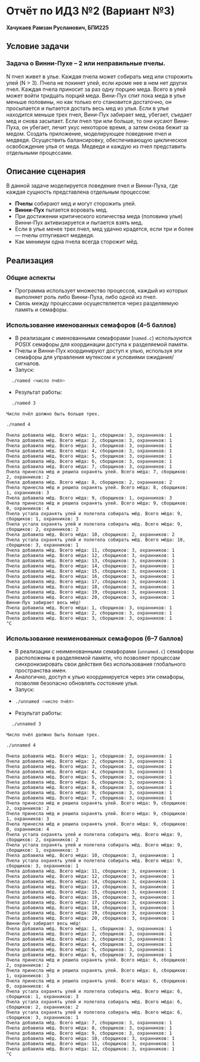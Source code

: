 # Отчёт по ИДЗ №2 (Вариант №3)

**Хачукаев Рамзан Русланович, БПИ225**

## Условие задачи
### Задача о Винни-Пухе – 2 или неправильные пчелы. 

N пчел живет в улье. Каждая пчела может собирать мед или сторожить
улей (N > 3). Пчела не покинет улей, если кроме нее в нем нет других пчел. Каждая пчела приносит за раз одну порцию меда. Всего в улей может войти тридцать порций меда. Вини-Пух спит пока меда в улье меньше половины, но как только его становится достаточно, он просыпается и пытается достать весь мед из улья. Если в улье находится меньше трех пчел, Вини-Пух забирает мед, убегает, съедает мед и снова засыпает. Если пчел три или больше, то они кусают Вини-Пуха, он убегает, лечит укус некоторое время, а затем снова бежит за медом. Создать приложение, моделирующее поведение пчел и медведя. Осуществить балансировку, обеспечивающую циклическое освобождение улья от меда.
Медведя и каждую из пчел представить отдельными процессами.

## Описание сценария
В данной задаче моделируется поведение пчел и Винни-Пуха, где каждая сущность представлена отдельным процессом:
- **Пчелы** собирают мед и могут сторожить улей.
- **Винни-Пух** пытается воровать мед.
- При достижении критического количества меда (половина улья) Винни-Пух активизируется и пытается взять мед.
- Если в улье менее трех пчел, мед удачно крадется, если три и более — пчелы отпугивают медведя.
- Как минимум одна пчела всегда сторожит мёд.

## Реализация
### Общие аспекты
- Программа использует множество процессов, каждый из которых выполняет роль либо Винни-Пуха, либо одной из пчел.
- Связь между процессами осуществляется через разделяемую память и семафоры.

### Использование именованных семафоров (4–5 баллов)
- В реализации с именованными семафорами (`named.c`) используются POSIX семафоры для координации доступа к разделяемой памяти.
- Пчелы и Винни-Пух координируют доступ к улью, используя эти семафоры для управления мутексом и условиями ожидания/сигналов.
- Запуск: 
```bash 
  ./named <число пчёл>
  ```
- Результат работы:
```bash 
  ./named 3
  ```
```
Число пчёл должно быть больше трех.
```
```bash
./named 4
```
```
Пчела добавила мёд. Всего мёда: 1, сборщиков: 3, охранников: 1
Пчела добавила мёд. Всего мёда: 2, сборщиков: 3, охранников: 1
Пчела добавила мёд. Всего мёда: 3, сборщиков: 3, охранников: 1
Пчела добавила мёд. Всего мёда: 4, сборщиков: 3, охранников: 1
Пчела добавила мёд. Всего мёда: 5, сборщиков: 3, охранников: 1
Пчела добавила мёд. Всего мёда: 6, сборщиков: 3, охранников: 1
Пчела добавила мёд. Всего мёда: 7, сборщиков: 3, охранников: 1
Пчела принесла мёд и решила охранять улей. Всего мёда: 7, сборщиков: 2, охранников: 2
Пчела добавила мёд. Всего мёда: 8, сборщиков: 2, охранников: 2
Пчела принесла мёд и решила охранять улей. Всего мёда: 8, сборщиков: 1, охранников: 3
Пчела добавила мёд. Всего мёда: 9, сборщиков: 1, охранников: 3
Пчела принесла мёд и решила охранять улей. Всего мёда: 9, сборщиков: 0, охранников: 4
Пчела устала охранять улей и полетела собирать мёд. Всего мёда: 9, сборщиков: 1, охранников: 3
Пчела устала охранять улей и полетела собирать мёд. Всего мёда: 9, сборщиков: 2, охранников: 2
Пчела добавила мёд. Всего мёда: 10, сборщиков: 2, охранников: 2
Пчела устала охранять улей и полетела собирать мёд. Всего мёда: 10, сборщиков: 3, охранников: 1
Пчела добавила мёд. Всего мёда: 11, сборщиков: 3, охранников: 1
Пчела добавила мёд. Всего мёда: 12, сборщиков: 3, охранников: 1
Пчела добавила мёд. Всего мёда: 13, сборщиков: 3, охранников: 1
Пчела добавила мёд. Всего мёда: 14, сборщиков: 3, охранников: 1
Пчела добавила мёд. Всего мёда: 15, сборщиков: 3, охранников: 1
Пчела добавила мёд. Всего мёда: 16, сборщиков: 3, охранников: 1
Пчела добавила мёд. Всего мёда: 17, сборщиков: 3, охранников: 1
Пчела добавила мёд. Всего мёда: 18, сборщиков: 3, охранников: 1
Пчела добавила мёд. Всего мёда: 19, сборщиков: 3, охранников: 1
Пчела добавила мёд. Всего мёда: 20, сборщиков: 3, охранников: 1
Винни-Пух забирает весь мёд!
Пчела добавила мёд. Всего мёда: 1, сборщиков: 3, охранников: 1
Пчела добавила мёд. Всего мёда: 2, сборщиков: 3, охранников: 1
Пчела добавила мёд. Всего мёда: 3, сборщиков: 3, охранников: 1
^C
```

### Использование неименованных семафоров (6–7 баллов)
- В реализации с неименованными семафорами (`unnamed.c`) семафоры расположены в разделяемой памяти, что позволяет процессам синхронизировать свои действия без использования глобального пространства имен.
- Аналогично, доступ к улью координируется через эти семафоры, позволяя безопасно обновлять состояние улья.
- Запуск:
- ```bash 
  ./unnamed <число пчёл>
  ```
- Результат работы:
```bash 
  ./unnamed 3
  ```
```
Число пчёл должно быть больше трех.
```
```bash
./unnamed 4
```
```
Пчела добавила мёд. Всего мёда: 1, сборщиков: 3, охранников: 1
Пчела добавила мёд. Всего мёда: 2, сборщиков: 3, охранников: 1
Пчела добавила мёд. Всего мёда: 3, сборщиков: 3, охранников: 1
Пчела добавила мёд. Всего мёда: 4, сборщиков: 3, охранников: 1
Пчела добавила мёд. Всего мёда: 5, сборщиков: 3, охранников: 1
Пчела добавила мёд. Всего мёда: 6, сборщиков: 3, охранников: 1
Пчела добавила мёд. Всего мёда: 8, сборщиков: 3, охранников: 1
Пчела добавила мёд. Всего мёда: 9, сборщиков: 3, охранников: 1
Пчела добавила мёд. Всего мёда: 7, сборщиков: 3, охранников: 1
Пчела принесла мёд и решила охранять улей. Всего мёда: 9, сборщиков: 2, охранников: 2
Пчела принесла мёд и решила охранять улей. Всего мёда: 9, сборщиков: 1, охранников: 3
Пчела принесла мёд и решила охранять улей. Всего мёда: 9, сборщиков: 0, охранников: 4
Пчела устала охранять улей и полетела собирать мёд. Всего мёда: 9, сборщиков: 2, охранников: 2
Пчела устала охранять улей и полетела собирать мёд. Всего мёда: 9, сборщиков: 1, охранников: 3
Пчела добавила мёд. Всего мёда: 10, сборщиков: 3, охранников: 1
Пчела устала охранять улей и полетела собирать мёд. Всего мёда: 9, сборщиков: 3, охранников: 1
Пчела добавила мёд. Всего мёда: 11, сборщиков: 3, охранников: 1
Пчела добавила мёд. Всего мёда: 12, сборщиков: 3, охранников: 1
Пчела добавила мёд. Всего мёда: 14, сборщиков: 3, охранников: 1
Пчела добавила мёд. Всего мёда: 13, сборщиков: 3, охранников: 1
Пчела добавила мёд. Всего мёда: 15, сборщиков: 3, охранников: 1
Пчела добавила мёд. Всего мёда: 16, сборщиков: 3, охранников: 1
Пчела добавила мёд. Всего мёда: 17, сборщиков: 3, охранников: 1
Пчела добавила мёд. Всего мёда: 18, сборщиков: 3, охранников: 1
Пчела добавила мёд. Всего мёда: 19, сборщиков: 3, охранников: 1
Пчела добавила мёд. Всего мёда: 20, сборщиков: 3, охранников: 1
Винни-Пух забирает весь мёд!
Пчела добавила мёд. Всего мёда: 1, сборщиков: 3, охранников: 1
Пчела добавила мёд. Всего мёда: 2, сборщиков: 3, охранников: 1
Пчела добавила мёд. Всего мёда: 3, сборщиков: 3, охранников: 1
Пчела добавила мёд. Всего мёда: 4, сборщиков: 3, охранников: 1
Пчела добавила мёд. Всего мёда: 5, сборщиков: 3, охранников: 1
Пчела добавила мёд. Всего мёда: 6, сборщиков: 3, охранников: 1
Пчела принесла мёд и решила охранять улей. Всего мёда: 6, сборщиков: 2, охранников: 2
Пчела принесла мёд и решила охранять улей. Всего мёда: 6, сборщиков: 1, охранников: 3
Пчела принесла мёд и решила охранять улей. Всего мёда: 6, сборщиков: 0, охранников: 4
Пчела устала охранять улей и полетела собирать мёд. Всего мёда: 6, сборщиков: 1, охранников: 3
Пчела устала охранять улей и полетела собирать мёд. Всего мёда: 6, сборщиков: 2, охранников: 2
Пчела устала охранять улей и полетела собирать мёд. Всего мёда: 6, сборщиков: 3, охранников: 1
Пчела добавила мёд. Всего мёда: 7, сборщиков: 3, охранников: 1
Пчела добавила мёд. Всего мёда: 8, сборщиков: 3, охранников: 1
Пчела добавила мёд. Всего мёда: 9, сборщиков: 3, охранников: 1
Пчела добавила мёд. Всего мёда: 10, сборщиков: 3, охранников: 1
Пчела добавила мёд. Всего мёда: 11, сборщиков: 3, охранников: 1
Пчела добавила мёд. Всего мёда: 12, сборщиков: 3, охранников: 1
^C
```